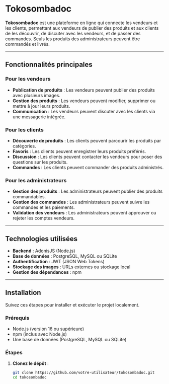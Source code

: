 # Tokosombadoc

**Tokosombadoc** est une plateforme en ligne qui connecte les vendeurs et les clients, permettant aux vendeurs de publier des produits et aux clients de les découvrir, de discuter avec les vendeurs, et de passer des commandes. Seuls les produits des administrateurs peuvent être commandés et livrés.

---

## Fonctionnalités principales

### Pour les vendeurs
- **Publication de produits** : Les vendeurs peuvent publier des produits avec plusieurs images.
- **Gestion des produits** : Les vendeurs peuvent modifier, supprimer ou mettre à jour leurs produits.
- **Communication** : Les vendeurs peuvent discuter avec les clients via une messagerie intégrée.

### Pour les clients
- **Découverte de produits** : Les clients peuvent parcourir les produits par catégories.
- **Favoris** : Les clients peuvent enregistrer leurs produits préférés.
- **Discussion** : Les clients peuvent contacter les vendeurs pour poser des questions sur les produits.
- **Commandes** : Les clients peuvent commander des produits administrés.

### Pour les administrateurs
- **Gestion des produits** : Les administrateurs peuvent publier des produits commandables.
- **Gestion des commandes** : Les administrateurs peuvent suivre les commandes et les paiements.
- **Validation des vendeurs** : Les administrateurs peuvent approuver ou rejeter les comptes vendeurs.

---

## Technologies utilisées

- **Backend** : AdonisJS (Node.js)
- **Base de données** : PostgreSQL, MySQL ou SQLite
- **Authentification** : JWT (JSON Web Tokens)
- **Stockage des images** : URLs externes ou stockage local
- **Gestion des dépendances** : npm

---

## Installation

Suivez ces étapes pour installer et exécuter le projet localement.

### Prérequis
- Node.js (version 16 ou supérieure)
- npm (inclus avec Node.js)
- Une base de données (PostgreSQL, MySQL ou SQLite)

### Étapes

1. **Clonez le dépôt** :
   ```bash
   git clone https://github.com/votre-utilisateur/tokosombadoc.git
   cd tokosombadoc

